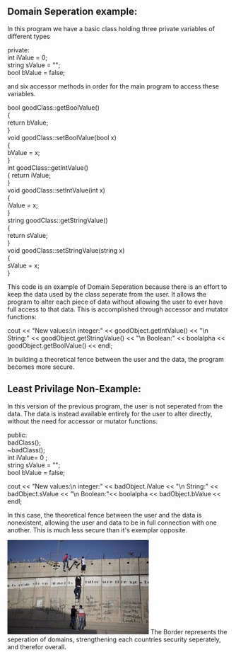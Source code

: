 ## Domain Seperation example: 
In this program we have a basic class holding three private variables of different types

private:    
	int iValue = 0;   
	string sValue = "";   
	bool bValue = false;    

and six accessor methods in order for the main program to access these variables.

bool goodClass::getBoolValue()    
{   
	return bValue;    
}   
void goodClass::setBoolValue(bool x)    
{   
	bValue = x;   
}   
int goodClass::getIntValue()    
{
	return iValue;    
}     
void goodClass::setIntValue(int x)    
{   
	iValue = x;   
}   
string goodClass::getStringValue()    
{   
	return sValue;    
}   
void goodClass::setStringValue(string x)    
{   
	sValue = x;   
}   

This code is an example of Domain Seperation because there is an effort to keep the data used by the class seperate from the user. It allows the program to alter each piece of data without
allowing the user to ever have full access to that data. This is accomplished through accessor and mutator functions:

cout << "New values:\n   integer:" << goodObject.getIntValue() << "\n   String:" << goodObject.getStringValue() << "\n   Boolean:" << boolalpha << goodObject.getBoolValue() << endl;   

In building a theoretical fence between the user and the data, the program becomes more secure. 

## Least Privilage Non-Example: 
In this version of the previous program, the user is not seperated from the data. The data is instead available entirely for the user to alter directly, without the need for accessor or mutator
functions. 

public:   
	badClass();   
	~badClass();    
	int iValue= 0 ;   
	string sValue = "";   
	bool bValue = false;    

cout << "New values:\n   integer:" << badObject.iValue << "\n   String:" << badObject.sValue << "\n   Boolean:"<< boolalpha << badObject.bValue << endl;

In this case, the theoretical fence between the user and the data is nonexistent, allowing the user and data to be in full connection with one another. This is much less secure than it's
exemplar opposite. 



![DomainSeperation Image](DomainSeperation.PNG)
The Border represents the seperation of domains, strengthening each countries security seperately, and therefor overall. 
